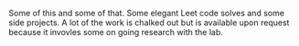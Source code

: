 Some of this and some of that. Some elegant Leet code solves and some side projects. A lot of the work is chalked out but is available upon request because it invovles some on going research with the lab. 
